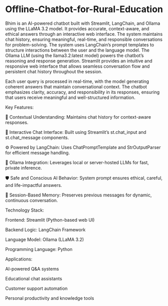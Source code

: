 # Offline-Chatbot-for-Rural-Education
Bhim is an AI-powered chatbot built with Streamlit, LangChain, and Ollama using the LLaMA 3.2 model. It provides accurate, context-aware, and ethical answers through an interactive web interface. The system maintains chat history, ensuring meaningful, real-time, and responsible conversations for problem-solving.
The system uses LangChain’s prompt templates to structure interactions between the user and the language model. The Ollama LLM (using the llama3.2:latest model) powers the chatbot’s reasoning and response generation. Streamlit provides an intuitive and responsive web interface that allows seamless conversation flow and persistent chat history throughout the session.

Each user query is processed in real-time, with the model generating coherent answers that maintain conversational context. The chatbot emphasizes clarity, accuracy, and responsibility in its responses, ensuring that users receive meaningful and well-structured information.

Key Features:

🧠 Contextual Understanding: Maintains chat history for context-aware responses.

💬 Interactive Chat Interface: Built using Streamlit’s st.chat_input and st.chat_message components.

⚙️ Powered by LangChain: Uses ChatPromptTemplate and StrOutputParser for efficient message handling.

🔗 Ollama Integration: Leverages local or server-hosted LLMs for fast, private inference.

🛡️ Safe and Conscious AI Behavior: System prompt ensures ethical, careful, and life-impactful answers.

💾 Session-Based Memory: Preserves previous messages for dynamic, continuous conversation.

Technology Stack:

Frontend: Streamlit (Python-based web UI)

Backend Logic: LangChain Framework

Language Model: Ollama (LLaMA 3.2)

Programming Language: Python

Applications:

AI-powered Q&A systems

Educational chat assistants

Customer support automation

Personal productivity and knowledge tools
